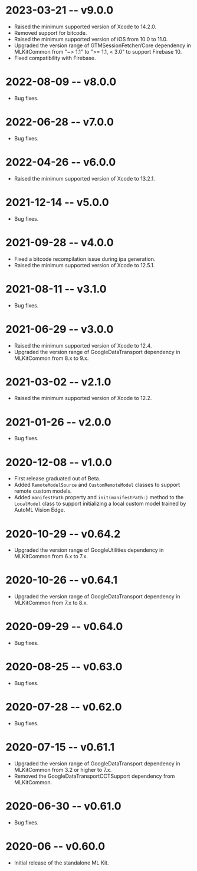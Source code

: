 # 2023-03-21 -- v9.0.0
- Raised the minimum supported version of Xcode to 14.2.0.
- Removed support for bitcode.
- Raised the minimum supported version of iOS from 10.0 to 11.0.
- Upgraded the version range of GTMSessionFetcher/Core dependency in
  MLKitCommon from "~> 1.1" to ">= 1.1, < 3.0" to support Firebase 10.
- Fixed compatibility with Firebase.
# 2022-08-09 -- v8.0.0
- Bug fixes.
# 2022-06-28 -- v7.0.0
- Bug fixes.
# 2022-04-26 -- v6.0.0
- Raised the minimum supported version of Xcode to 13.2.1.
# 2021-12-14 -- v5.0.0
- Bug fixes.
# 2021-09-28 -- v4.0.0
- Fixed a bitcode recompilation issue during ipa generation.
- Raised the minimum supported version of Xcode to 12.5.1.
# 2021-08-11 -- v3.1.0
- Bug fixes.
# 2021-06-29 -- v3.0.0
- Raised the minimum supported version of Xcode to 12.4.
- Upgraded the version range of GoogleDataTransport dependency in MLKitCommon
  from 8.x to 9.x.
# 2021-03-02 -- v2.1.0
- Raised the minimum supported version of Xcode to 12.2.
# 2021-01-26 -- v2.0.0
- Bug fixes.
# 2020-12-08 -- v1.0.0
- First release graduated out of Beta.
- Added `RemoteModelSource` and `CustomRemoteModel` classes to support remote
  custom models.
- Added `manifestPath` property and `init(manifestPath:)` method to the
  `LocalModel` class to support initializing a local custom model trained by
  AutoML Vision Edge.
# 2020-10-29 -- v0.64.2
- Upgraded the version range of GoogleUtilities dependency in MLKitCommon from
  6.x to 7.x.
# 2020-10-26 -- v0.64.1
- Upgraded the version range of GoogleDataTransport dependency in MLKitCommon
  from 7.x to 8.x.
# 2020-09-29 -- v0.64.0
- Bug fixes.
# 2020-08-25 -- v0.63.0
- Bug fixes.
# 2020-07-28 -- v0.62.0
- Bug fixes.
# 2020-07-15 -- v0.61.1
- Upgraded the version range of GoogleDataTransport dependency in MLKitCommon
  from 3.2 or higher to 7.x.
- Removed the GoogleDataTransportCCTSupport dependency from MLKitCommon.
# 2020-06-30 -- v0.61.0
- Bug fixes.
# 2020-06 -- v0.60.0
- Initial release of the standalone ML Kit.
